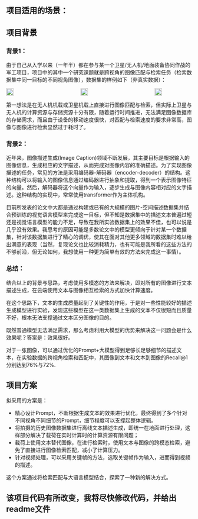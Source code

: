 ## 项目适用的场景：


## 项目背景
### 背景1：

由于自己从入学以来（一年半）都在参与某一个卫星/无人机/地面装备协同作战的军工项目，项目中的其中一个研究课题就是跨视角的图像匹配与检索任务（检索数据集中同一目标的不同视角图像），数据集的样例如下（非真实数据）：
<div style="display: flex; justify-content: space-between; align-items: center;gap:10%;">
  <img src="https://github.com/user-attachments/assets/60b928b5-59ad-488c-b147-b943a2a03d01" style="width:20%; height:auto;">
  <img src="https://github.com/user-attachments/assets/d41359b5-fd7c-4df6-bda6-4d3c75362673" style="width:20%; height:auto;">
  <img src="https://github.com/user-attachments/assets/a69e0877-215f-4a8f-8c30-6c5514c29be6" style="width:20%; height:auto;">
</div>

第一想法是在无人机机载或卫星机载上直接进行图像匹配与检索，但实际上卫星与无人机的计算资源与存储资源十分有限，随着运行时间推进，无法满足图像数据库的存储需求，而且由于设备的移动速度很快，对匹配与检索速度的要求非常高，图像与图像进行检索显然过于耗时了。

### 背景2：

近年来，图像描述生成(Image Caption)领域不断发展，其主要目标是根据输入的图像信息，生成相应的文字描述，从而完成对图像内容的准确描述。为了实现图像描述的任务，常见的方法是采用编码器-解码器（encoder-decoder）的结构。这种结构可以将输入的图像信息通过编码器进行抽象和提取，得到一个表示图像特征的向量。然后，解码器将这个向量作为输入，逐步生成与图像内容相对应的文字描述。这种结构的实现中，常常使用transformer作为主体机构。

目前所发表的论文中大都是通过构建或已有的大规模的图片-空间描述数据集并结合预训练的视觉语言模型来完成这一目标，但不知是数据集中的描述文本普遍过短还是视觉语言模型的能力不足，导致在我所实验数据集上的效果不佳，也可以说是几乎没有效果。我思考的原因可能是多数论文中的模型更倾向于针对某一个数据集，针对该数据集进行了精心的调优，使其在面对其他更多领域的数据集时难以给出满意的表现（当然，复现论文也比较消耗精力，也有可能是我所看的这些方法的不够前沿，但无论如何，我想使用一种更为简单有效的方法来完成这一事情）。

### 总结：
  结合以上的背景与思路，考虑使用多模态的方法来解决，即对所有的图像进行文本描述生成，在云端使用文本与图像相互检索的方式加快计算速度。
  
  在这个思路下，文本的生成质量起到了关键性的作用，于是对一些性能较好的描述生成模型进行实验，发现这些模型在这一类数据集上生成的文本不仅很短而且质量不好，根本无法支撑通过文本区分图像的目的。
  
  既然普通模型无法满足需求，那么考虑利用大模型的优势来解决这一问题会是什么效果呢？答案是：效果很好。
  
  对于一张图像，可以通过优化的Prompt+大模型得到足够长足够细节的描述文本，在实验数据的跨视角检索和匹配中，其图像到文本和文本到图像的Recall@1分别达到76%与72%.

## 项目方案
拟采用的方案是：
- 精心设计Prompt，不断根据生成文本的效果进行优化，最终得到了多个针对不同视角不同细节的Prompt，细节程度可以支撑起整体逻辑。
- 将拍摄的历史图像数据集进行离线文本描述生成，即统一在地面进行处理，这样部分解决了载荷在实时计算时的计算资源有限问题；
- 载荷上使用文本替代图像，在进行检索时，使用文本与图像的跨模态检索，避免了直接进行图像检索匹配，减小了计算压力。
- 针对视频处理，可以采用关键帧的方法，选取关键帧作为输入，进而得到视频的描述。

这个方案通过将检索匹配与大语言模型结合，探索了一种新的解决方式。

## 该项目代码有所改变，我将尽快修改代码，并给出readme文件
